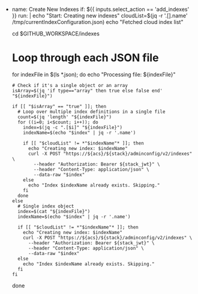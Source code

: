 - name: Create New Indexes
  if: ${{ inputs.select_action == 'add_indexes' }}
  run: |
    echo "Start: Creating new indexes"
    cloudList=$(jq -r '.[].name' /tmp/currentIndexConfiguration.json)
    echo "Fetched cloud index list"

    cd $GITHUB_WORKSPACE/indexes

    # Loop through each JSON file
    for indexFile in $(ls *.json); do
      echo "Processing file: ${indexFile}"

      # Check if it's a single object or an array
      isArray=$(jq 'if type=="array" then true else false end' "${indexFile}")

      if [[ "$isArray" == "true" ]]; then
        # Loop over multiple index definitions in a single file
        count=$(jq 'length' "${indexFile}")
        for ((i=0; i<$count; i++)); do
          index=$(jq -c ".[$i]" "${indexFile}")
          indexName=$(echo "$index" | jq -r '.name')

          if [[ "$cloudList" != *"$indexName"* ]]; then
            echo "Creating new index: $indexName"
            curl -X POST "https://${acs}/${stack}/adminconfig/v2/indexes" \
              --header "Authorization: Bearer ${stack_jwt}" \
              --header "Content-Type: application/json" \
              --data-raw "$index"
          else
            echo "Index $indexName already exists. Skipping."
          fi
        done
      else
        # Single index object
        index=$(cat "${indexFile}")
        indexName=$(echo "$index" | jq -r '.name')

        if [[ "$cloudList" != *"$indexName"* ]]; then
          echo "Creating new index: $indexName"
          curl -X POST "https://${acs}/${stack}/adminconfig/v2/indexes" \
            --header "Authorization: Bearer ${stack_jwt}" \
            --header "Content-Type: application/json" \
            --data-raw "$index"
        else
          echo "Index $indexName already exists. Skipping."
        fi
      fi
    done